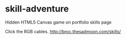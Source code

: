 # skill-adventure
Hidden HTML5 Canvas game on portfolio skills page

Click the RGB cables. http://broc.thesadmoon.com/skills/
